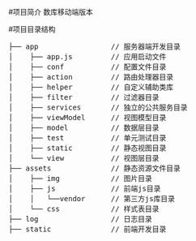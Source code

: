 #项目简介
数库移动端版本

#项目目录结构

<pre>
├── app                 // 服务器端开发目录
│    ├── app.js         // 应用启动文件
│    ├── conf           // 配置文件目录
│    ├── action         // 路由处理器目录
│    ├── helper         // 自定义辅助类库
│    ├── filter         // 过滤器目录
│    ├── services       // 独立的公共服务目录
│    ├── viewModel      // 视图模型目录
│    ├── model          // 数据层目录
│    ├── test           // 单元测试目录
│    ├── static         // 静态视图目录
│    └── view           // 视图层目录
├── assets              // 静态资源文件目录
│    ├── img            // 图片目录
│    ├── js             // 前端js目录
│    │   └──vendor      // 第三方js库目录
│    └── css            // 样式表目录
├── log                 // 日志目录
├── static              // 前端开发目录
</pre>